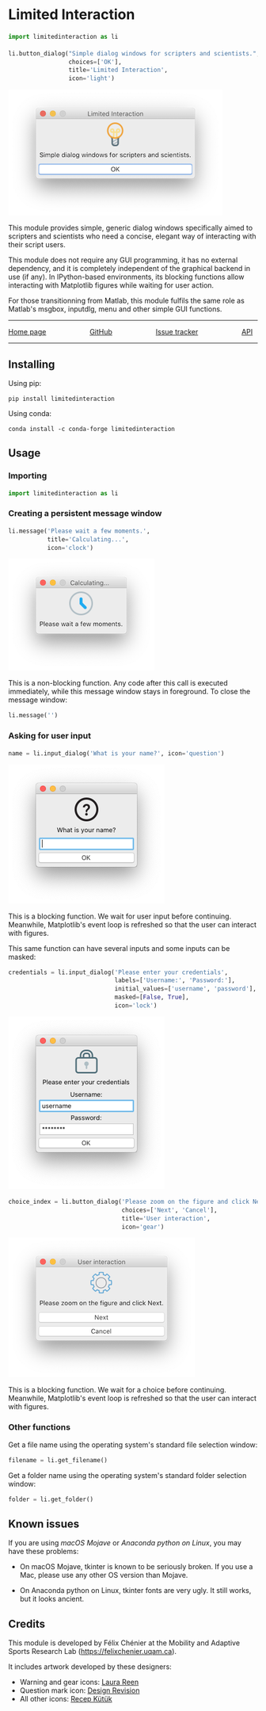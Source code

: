 # Limited Interaction

```python
import limitedinteraction as li

li.button_dialog("Simple dialog windows for scripters and scientists.",
                 choices=['OK'],
                 title='Limited Interaction',
                 icon='light')
```

![message_calculating_macOS](https://raw.githubusercontent.com/felixchenier/limitedinteraction/main/doc/about.png)

This module provides simple, generic dialog windows specifically aimed to
scripters and scientists who need a concise, elegant way of interacting with
their script users.

This module does not require any GUI programming, it has no external
dependency, and it is completely independent of the graphical backend in use
(if any). In IPython-based environments, its blocking functions allow
interacting with Matplotlib figures while waiting for user action.

For those transitionning from Matlab, this module fulfils the same role as
Matlab's msgbox, inputdlg, menu and other simple GUI functions.

--------------------------------------------------------------------------------
[Home page](https://felixchenier.uqam.ca/limitedinteraction)
      [GitHub](https://github.com/felixchenier/limitedinteraction)
      [Issue tracker](https://github.com/felixchenier/limitedinteraction/issues)
      [API](https://felixchenier.uqam.ca/limitedinteraction/api.html)

--------------------------------------------------------------------------------


## Installing ##

Using pip:
```
pip install limitedinteraction
```

Using conda:
```
conda install -c conda-forge limitedinteraction
```

## Usage ##

### Importing ###

```python
import limitedinteraction as li
```

### Creating a persistent message window ###

```python
li.message('Please wait a few moments.',
           title='Calculating...',
           icon='clock')
```

![message_calculating_macOS](https://raw.githubusercontent.com/felixchenier/limitedinteraction/main/doc/message_calculating.png)


This is a non-blocking function. Any code after this call is executed
immediately, while this message window stays in foreground. To close the
message window:

```python
li.message('')
```

### Asking for user input ###

```python
name = li.input_dialog('What is your name?', icon='question')
```

![input_dialog_name_macOS](https://raw.githubusercontent.com/felixchenier/limitedinteraction/main/doc/input_dialog_name.png)

This is a blocking function. We wait for user input before continuing.
Meanwhile, Matplotlib's event loop is refreshed so that the user can
interact with figures.

This same function can have several inputs and some inputs can be masked:

```python
credentials = li.input_dialog('Please enter your credentials',
                              labels=['Username:', 'Password:'],
                              initial_values=['username', 'password'],
                              masked=[False, True],
                              icon='lock')
```
![input_dialog_credentials_macOS](https://raw.githubusercontent.com/felixchenier/limitedinteraction/main/doc/input_dialog_credentials.png)


```python
choice_index = li.button_dialog('Please zoom on the figure and click Next.',
                                choices=['Next', 'Cancel'],
                                title='User interaction',
                                icon='gear')
```

![button_dialog_user_interaction_macOS](https://raw.githubusercontent.com/felixchenier/limitedinteraction/main/doc/button_dialog_user_interaction.png)

This is a blocking function. We wait for a choice before continuing. Meanwhile,
Matplotlib's event loop is refreshed so that the user can interact with
figures.


### Other functions ###

Get a file name using the operating system's standard file selection window:

```python
filename = li.get_filename()
```

Get a folder name using the operating system's standard folder selection
window:

```python
folder = li.get_folder()
```

## Known issues ##

If you are using *macOS Mojave* or *Anaconda python on Linux*, you may have these
problems:

- On macOS Mojave, tkinter is known to be seriously broken. If you use a Mac, please use
  any other OS version than Mojave.

- On Anaconda python on Linux, tkinter fonts are very ugly. It still works, but it looks
  ancient.


## Credits ##

This module is developed by Félix Chénier at the Mobility and Adaptive
Sports Research Lab (https://felixchenier.uqam.ca).

It includes artwork developed by these designers:

- Warning and gear icons: [Laura Reen](https://www.iconfinder.com/laurareen)
- Question mark icon: [Design Revision](https://www.iconfinder.com/DesignRevision)
- All other icons: [Recep Kütük](https://www.iconfinder.com/recepkutuk)
